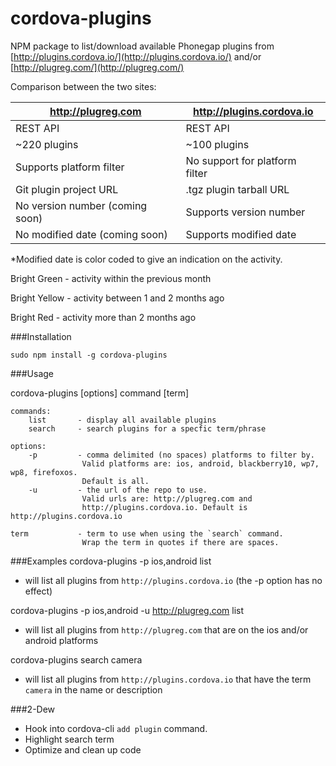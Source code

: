 cordova-plugins
===============

NPM package to list/download available Phonegap plugins from [http://plugins.cordova.io/](http://plugins.cordova.io/) and/or
[http://plugreg.com/](http://plugreg.com/)

Comparison between the two sites:

http://plugreg.com | http://plugins.cordova.io
--- | ---
REST API | REST API
~220 plugins | ~100 plugins
Supports platform filter | No support for platform filter
Git plugin project URL | .tgz plugin tarball URL
No version number (coming soon) | Supports version number 
No modified date (coming soon) | Supports  modified date


*Modified date is color coded to give an indication on the activity.

Bright Green - activity within the previous month

Bright Yellow - activity between 1 and 2 months ago

Bright Red - activity more than 2 months ago


###Installation

`sudo npm install -g cordova-plugins`

###Usage


cordova-plugins [options] command [term]
```
commands:
    list       - display all available plugins
    search     - search plugins for a specfic term/phrase

options:
    -p         - comma delimited (no spaces) platforms to filter by.
                Valid platforms are: ios, android, blackberry10, wp7, wp8, firefoxos.
                Default is all.
    -u         - the url of the repo to use.
                Valid urls are: http://plugreg.com and
                http://plugins.cordova.io. Default is http://plugins.cordova.io

term           - term to use when using the `search` command.
                Wrap the term in quotes if there are spaces.

```

###Examples
cordova-plugins -p ios,android list
- will list all plugins from `http://plugins.cordova.io` (the -p option has no effect)

cordova-plugins -p ios,android -u http://plugreg.com list
- will list all plugins from `http://plugreg.com` that are on the ios and/or android platforms

cordova-plugins search camera
- will list all plugins from `http://plugins.cordova.io` that have the term `camera` in the name or description


###2-Dew

- Hook into cordova-cli `add plugin` command.
- Highlight search term
- Optimize and clean up code


